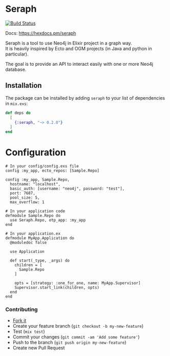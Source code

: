 # Seraph

[![Build Status](https://travis-ci.org/dominique-vassard/seraph.svg?branch=master)](https://travis-ci.org/dominique-vassard/seraph)

Docs: https://hexdocs.pm/seraph

Seraph is a tool to use Neo4j in Elixir project in a graph way.  
It is heavily inspired by Ecto and OGM projects (in Java and python in particular).  

The goal is to provide an API to interact easily with one or more Neo4j database.  

## Installation

The package can be installed by adding `seraph` to your list of dependencies in `mix.exs`:

```elixir
def deps do
  [
    {:seraph, "~> 0.2.0"}
  ]
end
```

# Configuration
```
# In your config/config.exs file
config :my_app, ecto_repos: [Sample.Repo]

config :my_app, Sample.Repo,
  hostname: "localhost",
  basic_auth: [username: "neo4j", password: "test"],
  port: 7687,
  pool_size: 5,
  max_overflow: 1

# In your application code
defmodule Sample.Repo do
  use Seraph.Repo, otp_app: :my_app
end

# In your application.ex
defmodule MyApp.Application do
  @moduledoc false

  use Application

  def start(_type, _args) do
    children = [
      Sample.Repo
    ]

    opts = [strategy: :one_for_one, name: MyApp.Supervisor]
    Supervisor.start_link(children, opts)
  end
end
```

### Contributing

- [Fork it](https://github.com/dominique-vassard/seraph/fork)
- Create your feature branch (`git checkout -b my-new-feature`)
- Test (`mix test`)
- Commit your changes (`git commit -am 'Add some feature'`)
- Push to the branch (`git push origin my-new-feature`)
- Create new Pull Request

